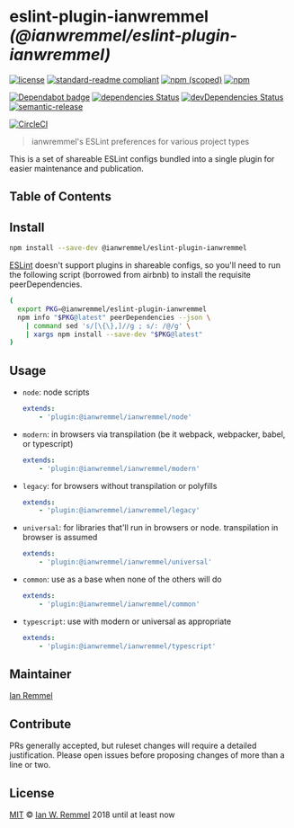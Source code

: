 # eslint-plugin-ianwremmel _(@ianwremmel/eslint-plugin-ianwremmel)_

[![license](https://img.shields.io/github/license/ianwremmel/eslint-plugin-ianwremmel)](https://github.com/ianwremmel/eslint-plugin-ianwremmel/blob/master/LICENSE)
[![standard-readme compliant](https://img.shields.io/badge/readme%20style-standard-brightgreen.svg?style=flat-square)](https://github.com/RichardLitt/standard-readme)
[![npm (scoped)](https://img.shields.io/npm/v/@ianwremmel/eslint-plugin-ianwremmel.svg)](https://www.npmjs.com/package/@ianwremmel/eslint-plugin-ianwremmel)
[![npm](https://img.shields.io/npm/dm/@ianwremmel/eslint-plugin-ianwremmel.svg)](https://www.npmjs.com/package/@ianwremmel/eslint-plugin-ianwremmel)

[![Dependabot badge](https://img.shields.io/badge/Dependabot-active-brightgreen.svg)](https://dependabot.com/)
[![dependencies Status](https://david-dm.org/ianwremmel/eslint-plugin-ianwremmel/status.svg)](https://david-dm.org/ianwremmel/eslint-plugin-ianwremmel)
[![devDependencies Status](https://david-dm.org/ianwremmel/eslint-plugin-ianwremmel/dev-status.svg)](https://david-dm.org/ianwremmel/eslint-plugin-ianwremmel?type=dev)
[![semantic-release](https://img.shields.io/badge/%20%20%F0%9F%93%A6%F0%9F%9A%80-semantic--release-e10079.svg)](https://github.com/semantic-release/semantic-release)

[![CircleCI](https://circleci.com/gh/ianwremmel/eslint-plugin-ianwremmel?style=svg)](https://circleci.com/gh/ianwremmel/eslint-plugin-ianwremmel)

> ianwremmel's ESLint preferences for various project types

This is a set of shareable ESLint configs bundled into a single plugin for
easier maintenance and publication.

## Table of Contents

<!-- toc -->

<!-- tocstop -->

## Install

```bash
npm install --save-dev @ianwremmel/eslint-plugin-ianwremmel
```

[ESLint](http://eslint.org/docs/developer-guide/shareable-configs) doesn't
support plugins in shareable configs, so you'll need to run the following script
(borrowed from airbnb) to install the requisite peerDependencies.

```bash
(
  export PKG=@ianwremmel/eslint-plugin-ianwremmel
  npm info "$PKG@latest" peerDependencies --json \
    | command sed 's/[\{\},]//g ; s/: /@/g' \
    | xargs npm install --save-dev "$PKG@latest"
)
```

## Usage

-   `node`: node scripts

    ```yaml
    extends:
        - 'plugin:@ianwremmel/ianwremmel/node'
    ```

-   `modern`: in browsers via transpilation (be it webpack, webpacker, babel, or
    typescript)

    ```yaml
    extends:
        - 'plugin:@ianwremmel/ianwremmel/modern'
    ```

-   `legacy`: for browsers without transpilation or polyfills

    ```yaml
    extends:
        - 'plugin:@ianwremmel/ianwremmel/legacy'
    ```

-   `universal`: for libraries that'll run in browsers or node. transpilation in
    browser is assumed

    ```yaml
    extends:
        - 'plugin:@ianwremmel/ianwremmel/universal'
    ```

-   `common`: use as a base when none of the others will do

    ```yaml
    extends:
        - 'plugin:@ianwremmel/ianwremmel/common'
    ```

-   `typescript`: use with modern or universal as appropriate

    ```yaml
    extends:
        - 'plugin:@ianwremmel/ianwremmel/typescript'
    ```

## Maintainer

[Ian Remmel](https://github.com/ianwremmel)

## Contribute

PRs generally accepted, but ruleset changes will require a detailed
justification. Please open issues before proposing changes of more than a line
or two.

## License

[MIT](LICENSE) &copy; [Ian W. Remmel](https://github.com/ianwremmel) 2018 until
at least now
